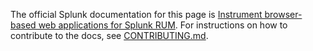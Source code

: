 The official Splunk documentation for this page is [Instrument browser-based web applications for Splunk RUM](https://quickdraw.splunk.com/redirect/?product=Observability&location=github.browser.rum&version=current). For instructions on how to contribute to the docs, see [CONTRIBUTING.md](../CONTRIBUTING#documentation.md).